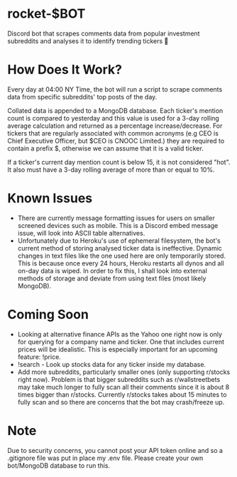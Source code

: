 # rocket-$BOT
Discord bot that scrapes comments data from popular investment subreddits and analyses it to identify trending tickers 🚀

# How Does It Work?

Every day at 04:00 NY Time, the bot will run a script to scrape comments data from specific subreddits' top posts of the day.

Collated data is appended to a MongoDB database. Each ticker's mention count is compared to yesterday and this value is used for a 3-day rolling average calculation and returned as a percentage increase/decrease. For tickers that are regularly associated with common acronyms (e.g CEO is Chief Executive Officer, but $CEO is CNOOC Limited.) they are required to contain a prefix $, otherwise we can assume that it is a valid ticker.

If a ticker's current day mention count is below 15, it is not considered "hot". It also must have a 3-day rolling average of more than or equal to 10%.

# Known Issues

- There are currently message formatting issues for users on smaller screened devices such as mobile. This is a Discord embed message issue, will look into ASCII table alternatives.
- Unfortunately due to Heroku's use of ephemeral filesystem, the bot's current method of storing analysed ticker data is ineffective. Dynamic changes in text files like the one used here are only temporarily stored. This is because once every 24 hours, Heroku restarts all dynos and all on-day data is wiped. In order to fix this, I shall look into external methods of storage and deviate from using text files (most likely MongoDB).

# Coming Soon

- Looking at alternative finance APIs as the Yahoo one right now is only for querying for a company name and ticker. One that includes current prices will be idealistic. This is especially important for an upcoming feature: !price.
- !search - Look up stocks data for any ticker inside my database.
- Add more subreddits, particularly smaller ones (only supporting r/stocks right now). Problem is that bigger subreddits such as r/wallstreetbets may take much longer to fully scan all their comments since it is about 8 times bigger than r/stocks. Currently r/stocks takes about 15 minutes to fully scan and so there are concerns that the bot may crash/freeze up. 

# Note

Due to security concerns, you cannot post your API token online and so a .gitignore file was put in place my .env file. Please create your own bot/MongoDB database to run this.


